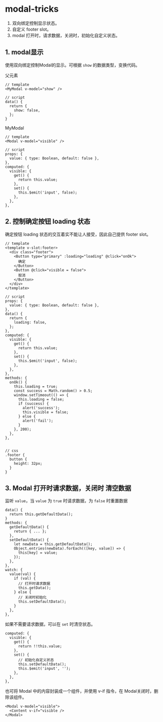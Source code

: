 # modal-tricks

1. 双向绑定控制显示状态。
1. 自定义 footer slot。
1. modal 打开时，请求数据，关闭时，初始化自定义状态。

## 1. modal显示

使用双向绑定控制Modal的显示。可根据 `show` 的数据类型，变换代码。

父元素

```vue
// template
<MyModal v-model="show" />

// script
data() {
  return {
    show: false,
  };
}
```

MyModal

```vue
// template
<Modal v-model="visible" />

// script
props: {
  value: { type: Boolean, default: false },
},
computed: {
  visible: {
    get() {
      return this.value;
    },
    set() {
      this.$emit('input', false);
    },
  },
},
```

## 2. 控制确定按钮 loading 状态

确定按钮 loading 状态的交互着实不能让人接受，因此自己提供 footer slot。

```vue
// template
<template v-slot:footer>
  <div class="footer">
    <Button type="primary" :loading="loading" @click="onOk">
      确定
    </Button>
    <Button @click="visible = false">
      取消
    </Button>
  </div>
</template>

// script
props: {
  value: { type: Boolean, default: false },
},
data() {
  return {
    loading: false,
  };
},
computed: {
  visible: {
    get() {
      return this.value;
    },
    set() {
      this.$emit('input', false);
    },
  },
},
methods: {
  onOk() {
    this.loading = true;
    const success = Math.random() > 0.5;
    window.setTimeout(() => {
      this.loading = false;
      if (success) {
        alert('success');
        this.visible = false;
      } else {
        alert('fail');
      }
    }, 200);
  },
},


// css
.footer {
  button {
    height: 32px;
  }
}
```

## 3. Modal 打开时请求数据，关闭时 清空数据

监听 `value`，当 `value` 为 `true` 时请求数据，为 `false` 时重置数据

```vue
data() {
  return this.getDefaultData();
}
methods: {
  getDefaultData() {
    return { ... };
  },
  setDefaultData() {
    let newData = this.getDefaultData();
    Object.entries(newData).forEach(([key, value]) => {
      this[key] = value;
    });
  },
},
watch: {
  value(val) {
    if (val) {
      // 打开时请求数据
      this.getData();
    } else {
      // 关闭时初始化
      this.setDefaultData();
    }
  },
},
```

如果不需要请求数据，可以在 `set` 时清空状态。

```vue
computed: {
  visible: {
    get() {
      return !!this.value;
    },
    set() {
      // 初始化自定义状态
      this.setDefaultData();
      this.$emit('input', '');
    },
  },
},
```

也可将 Modal 中的内容封装成一个组件，并使用 v-if 指令，在 Modal关闭时，删除该组件。

```vue
<Modal v-model="visible">
  <Content v-if="visible />
</Modal>
```

